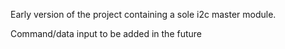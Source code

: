 Early version of the project containing a sole i2c master module.

Command/data input to be added in the future
